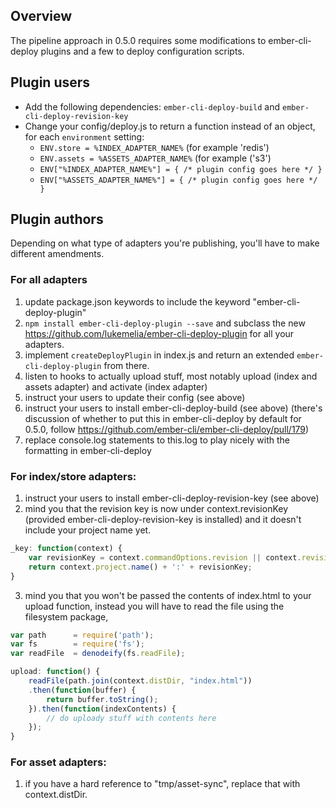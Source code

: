 ## Overview

The pipeline approach in 0.5.0 requires some modifications to ember-cli-deploy plugins and a few to deploy configuration scripts.

## Plugin users

- Add the following dependencies: `ember-cli-deploy-build` and `ember-cli-deploy-revision-key`
- Change your config/deploy.js to return a function instead of an object, for each `environment` setting:
    - `ENV.store = %INDEX_ADAPTER_NAME%` (for example 'redis')
    - `ENV.assets = %ASSETS_ADAPTER_NAME%` (for example ('s3')
    - `ENV["%INDEX_ADAPTER_NAME%"] = { /* plugin config goes here */ }`
    - `ENV["%ASSETS_ADAPTER_NAME%"] = { /* plugin config goes here */ }`

## Plugin authors
Depending on what type of adapters you're publishing, you'll have to make different amendments.

### For all adapters

1. update package.json keywords to include the keyword "ember-cli-deploy-plugin"
2. `npm install ember-cli-deploy-plugin --save` and subclass the new https://github.com/lukemelia/ember-cli-deploy-plugin for all your adapters.
3. implement `createDeployPlugin` in index.js and return an extended `ember-cli-deploy-plugin` from there.
4. listen to hooks to actually upload stuff, most notably upload (index and assets adapter) and activate (index adapter)
5. instruct your users to update their config (see above)
6. instruct your users to install ember-cli-deploy-build (see above) (there's discussion of whether to put this in ember-cli-deploy by default for 0.5.0, follow https://github.com/ember-cli/ember-cli-deploy/pull/179)
7. replace console.log statements to this.log to play nicely with the formatting in ember-cli-deploy

### For index/store adapters:
1. instruct your users to install ember-cli-deploy-revision-key (see above)
2. mind you that the revision key is now under context.revisionKey (provided ember-cli-deploy-revision-key is installed) and it doesn't include your project name yet.
```javascript
_key: function(context) {
	var revisionKey = context.commandOptions.revision || context.revisionKey.substr(0, 8);
	return context.project.name() + ':' + revisionKey;
}
```
3. mind you that you won't be passed the contents of index.html to your upload function, instead you will have to read the file using the filesystem package,
```javascript
var path      = require('path');
var fs        = require('fs');
var readFile  = denodeify(fs.readFile);

upload: function() {
	readFile(path.join(context.distDir, "index.html"))
	.then(function(buffer) {
		return buffer.toString();
	}).then(function(indexContents) {
		// do uploady stuff with contents here
	});
}
```

### For asset adapters:
1. if you have a hard reference to "tmp/asset-sync", replace that with context.distDir.
